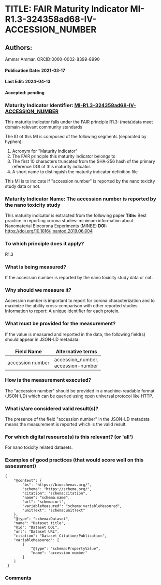 # TITLE: FAIR Maturity Indicator MI-R1.3-324358ad68-IV-ACCESSION_NUMBER

## Authors: 
Ammar Ammar, ORCID:0000-0002-8399-8990

#### Publication Date: 2021-03-17
#### Last Edit: 2024-04-13
#### Accepted: pending

### Maturity Indicator Identifier: [MI-R1.3-324358ad68-IV-ACCESSION_NUMBER](https://w3id.org/nsdra/maturity-indicator/readme/MI-R1.3-324358ad68-IV-ACCESSION_NUMBER)

This maturity indicator falls under the FAIR principle R1.3:
(meta)data meet domain-relevant community standards

The ID of this MI is composed of the following segments (separated by hyphen):
1. Acronym for "Maturity Indicator"
1. The FAIR principle this maturity indicator belongs to
1. The first 10 characters truncated from the SHA-256 hash of the primary reference DOI of this maturity indicator.
1. A short name to distinguish the maturity indicator definition file

This MI is to indicate if "accession number" is reported by the nano toxicity study data or not.

### Maturity Indicator Name:  The accession number is reported by the nano toxicity study

This maturity indicator is extracted from the following paper 
**Title:** Best practice in reporting corona studies: minimum information about Nanomaterial Biocorona Experiments (MINBE)
**DOI:** https://doi.org/10.1016/j.nantod.2019.06.004

### To which principle does it apply?  
R1.3

### What is being measured?
If the accession number is reported by the nano toxicity study data or not.

### Why should we measure it?
Accession number is important to report for corona characterization and
to maximize the ability cross-comparison with other reported studies. Information to report:
A unique identifier for each protein.

### What must be provided for the measurement?
If the value is measured and reported in the data, the following field(s) should appear in JSON-LD metadata: 

| Field Name       | Alternative terms                      |
| ---------------- | -------------------------------------- |
| accession number | accession_number,<br>accession-number  |

### How is the measurement executed?
The "accession number" should be provided in a machine-readable format (JSON-LD) which can be queried using open universal protocol like HTTP.

### What is/are considered valid result(s)?
The presence of the field "accession number" in the JSON-LD metadata means the measurement is reported which is the valid result.

### For which digital resource(s) is this relevant? (or 'all')
For nano toxicity related datasets.  

### Examples of good practices (that would score well on this assessment)
```{json}
{
 	"@context": {
 		"bs": "https://bioschemas.org/",
 		"schema": "https://schema.org/",
 		"citation": "schema:citation",
 		"name": "schema:name",
 		"url": "schema:url",
 		"variableMeasured": "schema:variableMeasured",
 		"unitText": "schema:unitText"
 	},
 	"@type": "schema:Dataset",
 	"name": "Dataset title",
 	"@id": "Dataset DOI",
 	"url": "Dataset URL",
 	"citation": "Dataset Citation/Publication",
 	"variableMeasured": [
 		{
 			"@type": "schema:PropertyValue",
 			"name": "accession number"
 		}
 	]
 }
```

### Comments

